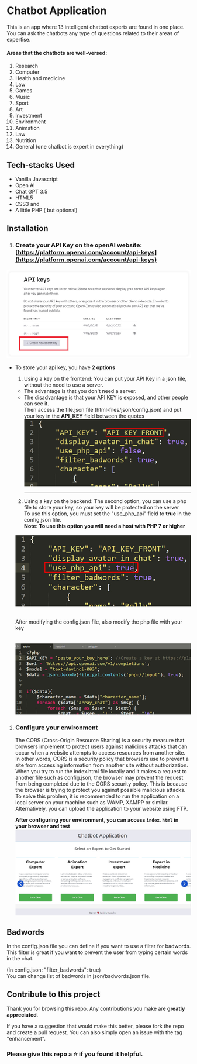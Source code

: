# Chatbot Application

This is an app where 13 intelligent chatbot experts are found in one place. You can ask the chatbots any type of questions related to their areas of expertise.

#### Areas that the chatbots are well-versed:

1. Research
2. Computer
3. Health and medicine
4. Law
5. Games
6. Music
7. Sport
8. Art
9. Investment
10. Environment
11. Animation
12. Law
13. Nutrition
14. General (one chatbot is expert in everything)

## Tech-stacks Used

- Vanilla Javascript
- Open AI
- Chat GPT 3.5
- HTML5
- CSS3 and
- A little PHP ( but optional)

## Installation

1. ### Create your API Key on the openAI website: [https://platform.openai.com/account/api-keys](https://platform.openai.com/account/api-keys)
<img src="img/key.jpg" alt="img">

- To store your api key, you have <strong>2 options</strong>

  1.  Using a key on the frontend: You can put your API Key in a json file, without the need to use a server.<br>

  - The advantage is that you don't need a server.<br>
  - The disadvantage is that your API KEY is exposed, and other people can see it.<br>
    Then access the file.json file (html-files/json/config.json) and put your key in the <strong>API_KEY</strong> field between the quotes
    <br>
    <img src="img/configure-json.jpg" alt="img">
    <hr>

  2.  Using a key on the backend: The second option, you can use a php file to store your key, so your key will be protected on the server<br>
      To use this option, you must set the "use_php_api" field to <strong> true</strong> in the config.json file.<br>
      <strong>Note: To use this option you will need a host with PHP 7 or higher</strong><br>

  <br>
  <img src="img/configure-json-true.jpg">
  <br><br>

  After modifying the config.json file, also modify the php file with your key<br>
  <br>  
  <img src="img/configure-php.jpg">

2.  ### Configure your environment

    The CORS (Cross-Origin Resource Sharing) is a security measure that browsers implement to protect users against malicious attacks that can occur when a website attempts to access resources from another site. In other words, CORS is a security policy that browsers use to prevent a site from accessing information from another site without authorization.
    <br>
    When you try to run the index.html file locally and it makes a request to another file such as config.json, the browser may prevent the request from being completed due to the CORS security policy. This is because the browser is trying to protect you against possible malicious attacks.
    <br>
    To solve this problem, it is recommended to run the application on a local server on your machine such as WAMP, XAMPP or similar. Alternatively, you can upload the application to your website using FTP.

    <strong>After configuring your environment, you can access `index.html` in your browser and test</strong>
    <br/>
    <img src="img/img1.jpg" alt="img">

## Badwords

In the config.json file you can define if you want to use a filter for badwords.<br>
This filter is great if you want to prevent the user from typing certain words in the chat.
<br>

(In config.json: "filter_badwords": true)
<br>
You can change list of badwords in json/badwords.json file.

## Contribute to this project

Thank you for browsing this repo. Any contributions you make are **greatly
appreciated**.

If you have a suggestion that would make this better, please fork the repo and
create a pull request. You can also simply open an issue with the tag
"enhancement".

### Please give this repo a ⭐ if you found it helpful.
